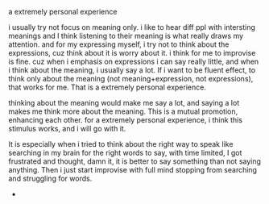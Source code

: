 a extremely personal experience

i usually try not focus on meaning only. i like to hear diff ppl with intersting meanings and I think listening to their meaning is what really draws my attention. and for my expressing myself, i try not to think about the expressions, cuz think about it is worry about it. i think for me to improvise is fine. cuz when i emphasis on expressions i can say really little, and when i think about the meaning, i usually say a lot. If i want to be fluent effect, to think only about the meaning (not meaning+expression, not expressions), that works for me. That is a extremely personal experience. 

thinking about the meaning would make me say a lot, and saying a lot makes me think more about the meaning. This is a mutual promotion, enhancing each other. for a extremely personal experience, i think this stimulus works, and i will go with it.

It is especially when i tried to think about the right way to speak like searching in my brain for the right words to say, with time limited, I got frustrated and thought, damn it, it is better to say something than not saying anything. Then i just start improvise with full mind stopping from searching and struggling for words. 

-
